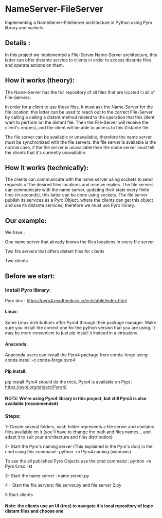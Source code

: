 # NameServer-FileServer
Implementing a NameServer-FileServer architecture in Python using Pyro library and sockets 

## Details :

In this project we implemented a File-Server Name-Server architecture, this latter can offer distante service to clients in order to access distante files and operate actions on them.

## How it works (theory):

The Name-Server has the full repository of all files that are located in all of File-Servers.

In order for a client to use these files, it must ask the Name-Server for the file location, this latter can be used to reach out to the correct File-Server by calling a calling a distant method related to the operation that this client want to perform on the distant file. Then the File-Server will receive the client's request, and the client will be able to access to this Distante file.

The file server can be available or unavailable, therefore the name server must be synchronized with the file servers. the file server is available is the normal case, if the file server is unavailable then the name server must tell the clients that it's currently unavailable.

## How it works (technically):

The clients can communicate with the name server using sockets to send requests of the desired files locations and receive replies. 
The file servers can communicate with the name server, updating their state every finite time (in seconds), this latter can be done using sockets.
The file server publish its services as a Pyro Object, where the clients can get this object and use its distante services, therefore we must use Pyro library.

## Our example:
We have :

One name server that already knows the files locations in every file server

Two file servers that offers distant files for clients

Two clients 

## Before we start:
### Install Pyro library:
Pyro doc : https://pyro4.readthedocs.io/en/stable/index.html
#### Linux:
Some Linux distributions offer Pyro4 through their package manager. Make sure you install the correct one for the python version that you are using. It may be more convenient to just pip install it instead in a virtualenv.
#### Anaconda:
Anaconda users can install the Pyro4 package from conda-forge using: conda install -c conda-forge pyro4
#### Pip install:
pip install Pyro4 should do the trick, Pyro4 is available on Pypi : https://pypi.org/project/Pyro4/

#### NOTE: We're using Pyro4 library in this project, but still Pyro5 is also available (recommended)

### Steps:
1- Create several folders, each folder represents a file server and contains files available on it (you'll have to change the path and files names... and adapt it to suit your architecture and files distribution)

2- Start the Pyro's naming server (This explained in the Pyro's doc) in the cmd using this command : python -m Pyro4.naming (windows)

  To see the all published Pyro Objects use the cmd command : python -m Pyro4.nsc list
  
3- Start the name server : name server.py

4 - Start the file servers: file server.py and file server 2.py

5 Start clients
 
#### Note: the clients use an UI (tree) to navigate it's local repository of logic distant files and choose one



